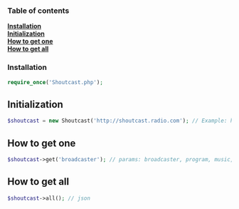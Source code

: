 ### Table of contents

**[Installation](#installation)**  
**[Initialization](#initalization)**  
**[How to get one](#how-to-get-one)**  
**[How to get all](#how-to-get-all)**


### Installation
```php
require_once('Shoutcast.php');
```

## Initialization
```php
$shoutcast = new Shoutcast('http://shoutcast.radio.com'); // Example: http://127.0.0.1:1234
```

## How to get one
```php
$shoutcast->get('broadcaster'); // params: broadcaster, program, music, url, quality, online_time, listeners and uniques
```

## How to get all
```php
$shoutcast->all(); // json
```
